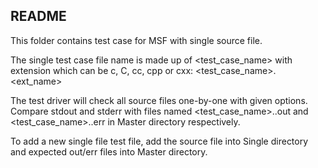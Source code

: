 README
--------
This folder contains test case for MSF with single source file.

The single test case file name is made up of <test_case_name> with extension
which can be c, C, cc, cpp or cxx:
<test_case_name>.<ext_name>

The test driver will check all source files one-by-one with given options.
Compare stdout and stderr with files named <test_case_name>.<options>.out and
<test_case_name>.<options>.err in Master directory respectively.

To add a new single file test file, add the source file into Single directory
and expected out/err files into Master directory.

